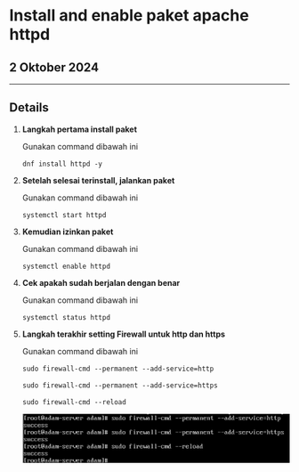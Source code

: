 # Install and enable paket apache httpd

## 2 Oktober 2024

---

## Details

1. **Langkah pertama install paket**

    Gunakan command dibawah ini

    ``` 
    dnf install httpd -y
    ```

2. **Setelah selesai terinstall, jalankan paket**

    Gunakan command dibawah ini

    ```
    systemctl start httpd
    ```
    
3. **Kemudian izinkan paket**

    Gunakan command dibawah ini

    ```
    systemctl enable httpd
    ```
    
4. **Cek apakah sudah berjalan dengan benar**

    Gunakan command dibawah ini

    ```
    systemctl status httpd
    ```

5. **Langkah terakhir setting Firewall untuk http dan https**

    Gunakan command dibawah ini

    ```
    sudo firewall-cmd --permanent --add-service=http
    ```

    ```
    sudo firewall-cmd --permanent --add-service=https
    ```

    ```
    sudo firewall-cmd --reload
    ```
            
    ![Apache-Http](https://github.com/adampnggwa/BELAJAR-YAVA247/blob/main/Image/installapache.png)
